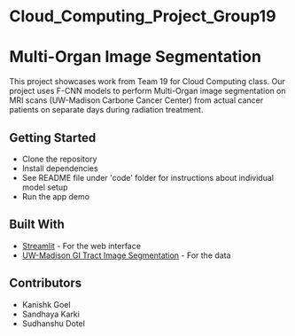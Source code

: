 # Cloud_Computing_Project_Group19

# Multi-Organ Image Segmentation 
This project showcases work from Team 19 for Cloud Computing class. 
Our project uses F-CNN models to perform Multi-Organ image segmentation on MRI scans (UW-Madison Carbone Cancer Center) from actual cancer patients on separate days during radiation treatment.

## Getting Started

- Clone the repository
- Install dependencies
- See README file under 'code' folder for instructions about individual model setup
- Run the app demo
## Built With

- [Streamlit](https://streamlit.io/) - For the web interface
- [UW-Madison GI Tract Image Segmentation]([https://www.kaggle.com/datasets/mohamedbakhet/amazon-books-reviews](https://www.kaggle.com/competitions/uw-madison-gi-tract-image-segmentation/data)) - For the data 

## Contributors

- Kanishk Goel
- Sandhaya Karki
- Sudhanshu Dotel
